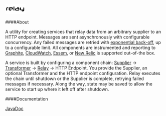 ![Relay](https://raw.githubusercontent.com/attribyte/http-relay/master/img/relay.png)

####About

A utility for creating services that relay data from an arbitrary supplier to an HTTP endpoint.
Messages are sent asynchronously with configurable concurrency. Any failed messages are retried 
with [exponential back-off](https://en.wikipedia.org/wiki/Exponential_backoff),
up to a configurable limit. All components are instrumented and reporting to [Graphite](http://graphite.wikidot.com/),
[CloudWatch](https://aws.amazon.com/cloudwatch/), [Essem](https://github.com/attribyte/essem), 
or [New Relic](http://newrelic.com/) is supported out-of-the box.

A service is built by configuring a component chain: 
[Supplier](https://attribyte.org/projects/http-relay/javadoc/org/attribyte/relay/Supplier.html) -> [Transformer](https://attribyte.org/projects/http-relay/javadoc/org/attribyte/relay/Transformer.html) -> [Relay](https://attribyte.org/projects/http-relay/javadoc/org/attribyte/relay/Relay.html) -> HTTP Endpoint.
You provide the Supplier, an optional Transformer and the HTTP endpoint configuration. Relay executes the chain
until shutdown or the Supplier is complete, retrying failed messages if necessary. Along the way, state may
be saved to allow the service to start up where it left off after shutdown.

####Documentation

[JavaDoc](https://www.attribyte.org/projects/http-relay/javadoc/index.html)
